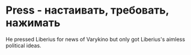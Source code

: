 # Press - настаивать, требовать, нажимать

He pressed Liberius for news of Varykino but only got Liberius's aimless political ideas.
